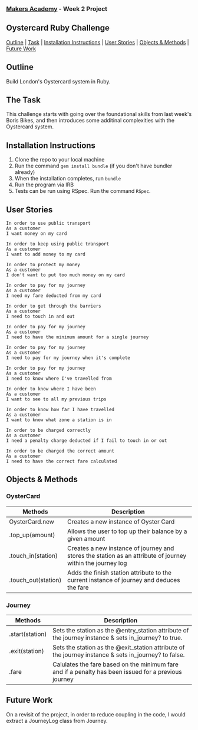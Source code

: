 
### [Makers Academy](http://www.makersacademy.com) - Week 2 Project

Oystercard Ruby Challenge
-

[Outline](#Outline) | [Task](#Task) | [Installation Instructions](#Installation) | [User Stories](#Story) | [Objects & Methods](#Methods) | [Future Work](#Future_Work)

## <a name="Outline">Outline</a>

Build London's Oystercard system in Ruby.

## <a name="Task">The Task</a>

This challenge starts with going over the foundational skills from last week's Boris Bikes, and then introduces some additinal complexities with the Oystercard system.

## <a name="Installation">Installation Instructions</a>

1. Clone the repo to your local machine
2. Run the command `gem install bundle` (if you don't have bundler already)
3. When the installation completes, run `bundle`
4. Run the program via IRB
5. Tests can be run using RSpec. Run the command `RSpec`.

## <a name="Story">User Stories</a>

```
In order to use public transport
As a customer
I want money on my card

In order to keep using public transport
As a customer
I want to add money to my card

In order to protect my money
As a customer
I don't want to put too much money on my card

In order to pay for my journey
As a customer
I need my fare deducted from my card

In order to get through the barriers
As a customer
I need to touch in and out

In order to pay for my journey
As a customer
I need to have the minimum amount for a single journey

In order to pay for my journey
As a customer
I need to pay for my journey when it's complete

In order to pay for my journey
As a customer
I need to know where I've travelled from

In order to know where I have been
As a customer
I want to see to all my previous trips

In order to know how far I have travelled
As a customer
I want to know what zone a station is in

In order to be charged correctly
As a customer
I need a penalty charge deducted if I fail to touch in or out

In order to be charged the correct amount
As a customer
I need to have the correct fare calculated
```

## <a name="Methods">Objects & Methods</a>

### OysterCard

| Methods | Description |
| --- | --- |
| OysterCard.new     | Creates a new instance of Oyster Card                                                                |
| .top_up(amount)    | Allows the user to top up their balance by a given amount                                            |
| .touch_in(station) | Creates a new instance of journey and stores the station as an attribute of journey within the journey log |
| .touch_out(station)| Adds the finish station attribute to the current instance of journey and deduces the fare            |

### Journey

| Methods | Description |
| --- | --- |
| .start(station) | Sets the station as the @entry_station attribute of the journey instance & sets in_journey? to true.
| .exit(station) | Sets the station as the @exit_station attribute of the journey instance & sets in_journey? to false.
| .fare | Calulates the fare based on the minimum fare and if a penalty has been issued for a previous journey |

## <a name="Future_Work">Future Work</a>

On a revisit of the project, in order to reduce coupling in the code, I would extract a JourneyLog class from Journey.